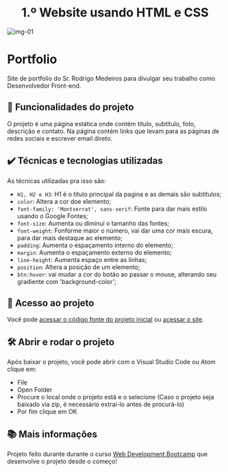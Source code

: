<h1 align="center"> 1.º Website usando HTML e CSS</h1>

![img-01](https://user-images.githubusercontent.com/97979883/176007405-6c349692-116b-45db-9a61-067ec3572a69.JPG)

# Portfolio

Site de portfolio do Sr. Rodrigo Medeiros para divulgar seu trabalho como Desenvolvedor Front-end. 

## 🔨 Funcionalidades do projeto

O projeto é uma página estática onde contém título, subtítulo, foto, descrição e contato. Na página contém links que levam para as páginas de redes sociais e escrever email direto. 

## ✔️ Técnicas e tecnologias utilizadas

As técnicas utilizadas pra isso são:

- `H1, H2 e H3`: H1 é o título principal da pagina e as demais são subtítulos;
- `color`: Altera a cor doe elemento;
- `font-family: 'Montserrat', sans-serif`: Fonte para dar mais estilo usando o Google Fontes;
- `font-size`: Aumenta ou diminui o tamanho das fontes;
- `font-weight`: Fonforme maior o número, vai dar uma cor mais escura, para dar mais destaque ao elemento;
- `padding`: Aumenta o espaçamento interno do elemento;
- `margin`: Aumenta o espaçamento externo do elemento;
- `line-height`: Aumenta espaço entre as linhas;
- `position`: Altera a posição de um elemento;
- `btn:hover`: vai mudar a cor do botão ao passar o mouse, alterando seu gradiente com 'background-color';

## 📁 Acesso ao projeto

Você pode [acessar o código fonte do projeto inicial](https://github.com/rodrigoMedeiros0/Rodrigo-Website) ou [acessar o site](https://rodrigomedeiros0.github.io/Rodrigo-Website/).

## 🛠️ Abrir e rodar o projeto

Após baixar o projeto, você pode abrir com o Visual Studio Code ou Atom clique em:

- File
- Open Folder
- Procure o local onde o projeto está e o selecione (Caso o projeto seja baixado via zip, é necessário extraí-lo antes de procurá-lo)
- Por fim clique em OK

## 📚 Mais informações 

Projeto feito durante durante o curso [Web Development Bootcamp](https://www.udemy.com/course/the-complete-web-development-bootcamp/) que desenvolve o projeto desde o começo!
